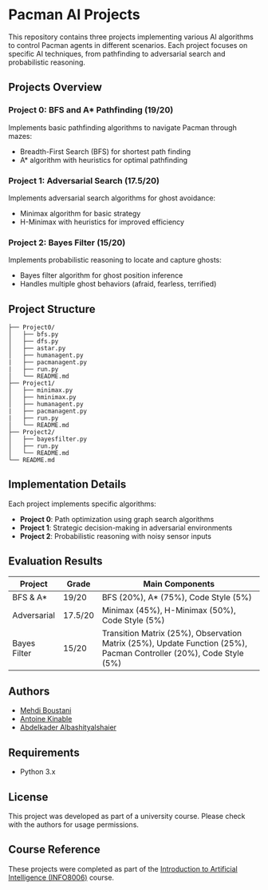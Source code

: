 # Pacman AI Projects

This repository contains three projects implementing various AI algorithms to control Pacman agents in different scenarios. Each project focuses on specific AI techniques, from pathfinding to adversarial search and probabilistic reasoning.

## Projects Overview

### Project 0: BFS and A* Pathfinding (19/20)
Implements basic pathfinding algorithms to navigate Pacman through mazes:
- Breadth-First Search (BFS) for shortest path finding
- A* algorithm with heuristics for optimal pathfinding

### Project 1: Adversarial Search (17.5/20)
Implements adversarial search algorithms for ghost avoidance:
- Minimax algorithm for basic strategy
- H-Minimax with heuristics for improved efficiency

### Project 2: Bayes Filter (15/20)
Implements probabilistic reasoning to locate and capture ghosts:
- Bayes filter algorithm for ghost position inference
- Handles multiple ghost behaviors (afraid, fearless, terrified)

## Project Structure

```
├── Project0/
│   ├── bfs.py
│   ├── dfs.py
│   ├── astar.py
│   ├── humanagent.py
|   ├── pacmanagent.py
|   ├── run.py
│   └── README.md
├── Project1/
│   ├── minimax.py
│   ├── hminimax.py
│   ├── humanagent.py
|   ├── pacmanagent.py
|   ├── run.py
│   └── README.md
├── Project2/
│   ├── bayesfilter.py
│   ├── run.py
│   └── README.md
└── README.md
```

## Implementation Details

Each project implements specific algorithms:

- **Project 0**: Path optimization using graph search algorithms
- **Project 1**: Strategic decision-making in adversarial environments
- **Project 2**: Probabilistic reasoning with noisy sensor inputs

## Evaluation Results

| Project | Grade | Main Components |
|---------|--------|-----------------|
| BFS & A* | 19/20 | BFS (20%), A* (75%), Code Style (5%) |
| Adversarial | 17.5/20 | Minimax (45%), H-Minimax (50%), Code Style (5%) |
| Bayes Filter | 15/20 | Transition Matrix (25%), Observation Matrix (25%), Update Function (25%), Pacman Controller (20%), Code Style (5%) |

## Authors

- [Mehdi Boustani](https://github.com/MehdiBoustani)
- [Antoine Kinable](https://github.com/AntoineKin)
- [Abdelkader Albashityalshaier](https://github.com/AbdelkaderULG)

## Requirements

- Python 3.x

## License

This project was developed as part of a university course. Please check with the authors for usage permissions.

## Course Reference
These projects were completed as part of the [Introduction to Artificial Intelligence (INFO8006)](https://github.com/glouppe/info8006-introduction-to-ai) course.
